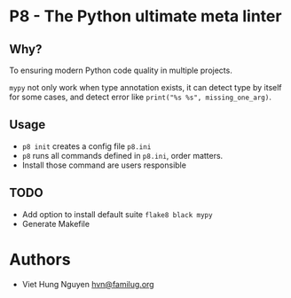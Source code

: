 # P8 - The Python ultimate meta linter

## Why?
To ensuring modern Python code quality in multiple projects.

`mypy` not only work when type annotation exists, it can detect type by itself
for some cases, and detect error like `print("%s %s", missing_one_arg)`.

## Usage
- `p8 init` creates a config file `p8.ini`
- `p8` runs all commands defined in `p8.ini`, order matters.
- Install those command are users responsible

## TODO
- Add option to install default suite `flake8 black mypy`
- Generate Makefile

# Authors
- Viet Hung Nguyen <hvn@familug.org>

